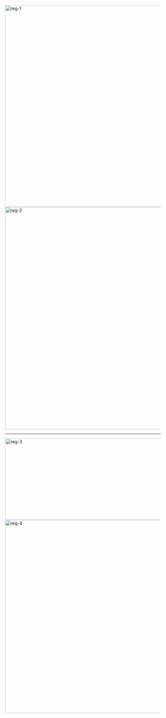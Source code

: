 <img width="1173" height="651" alt="reg-1" src="https://github.com/user-attachments/assets/06aa7265-466c-4547-b29e-65f1b0bcc7fa" />

<img width="1253" height="717" alt="reg-2" src="https://github.com/user-attachments/assets/595723b2-eb1e-4c96-8324-1b8a7bcdf2f3" />

----

<img width="912" height="263" alt="reg-3" src="https://github.com/user-attachments/assets/290050cd-fc38-492a-b297-781bff72c15e" />

<img width="715" height="623" alt="reg-4" src="https://github.com/user-attachments/assets/a93f30d2-95dd-43fb-9706-9328cd407800" />
